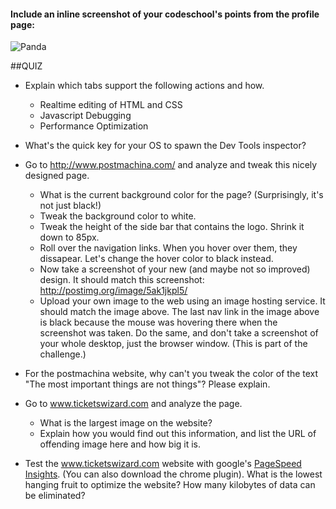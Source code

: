 #### Include an inline screenshot of your codeschool's points from the profile page:

![Panda](http://www.google.com/imgres?imgurl=http%3A%2F%2Fwww.weidert.com%2FPortals%2F65360%2Fimages%2Fpanda%2525203_7.png&imgrefurl=http%3A%2F%2Fwww.weidert.com%2Fwhole_brain_marketing_blog%2Fbid%2F106658%2FPanda-3-7-How-Does-it-Affect-Your-Search-Engine-Optimization-SEO&h=394&w=540&tbnid=6K1CFOtG9l-2oM%3A&zoom=1&docid=DOEkCeUmGnzWsM&ei=ZzRCU53FBc6O2gXi-4C4Bw&tbm=isch&ved=0CJcBEIQcMBA&iact=rc&dur=1872&page=2&start=15&ndsp=25)
<!-- Modify the Markdown to include your answers. Don't delete the questions! -->

##QUIZ
* Explain which tabs support the following actions and how.
  * Realtime editing of HTML and CSS 
  * Javascript Debugging
  * Performance Optimization 

* What's the quick key for your OS to spawn the Dev Tools inspector?

* Go to http://www.postmachina.com/ and analyze and tweak this nicely designed page.
  * What is the current background color for the page?  (Surprisingly, it's not just black!)
  * Tweak the background color to white.
  * Tweak the height of the side bar that contains the logo.  Shrink it down to 85px.
  * Roll over the navigation links.  When you hover over them, they dissapear.  Let's change the hover color to black instead.
  * Now take a screenshot of your new (and maybe not so improved) design.  It should match this screenshot: http://postimg.org/image/5ak1jkpl5/
  * Upload your own image to the web using an image hosting service.  It should match the image above. The last nav link in the image above is black because the mouse was hovering there when the screenshot was taken. Do the same, and don't take a screenshot of your whole desktop, just the browser window. (This is part of the challenge.)

* For the postmachina website, why can't you tweak the color of the text "The most important things are not things"?  Please explain.

* Go to www.ticketswizard.com and analyze the page.  
  * What is the largest image on the website? 
  * Explain how you would find out this information, and list the URL of offending image here and how big it is.

* Test the www.ticketswizard.com website with google's [PageSpeed Insights](http://www.ticketswizard.com/).  (You can also download the chrome plugin).  What is the lowest hanging fruit to optimize the website?  How many kilobytes of data can be eliminated?
